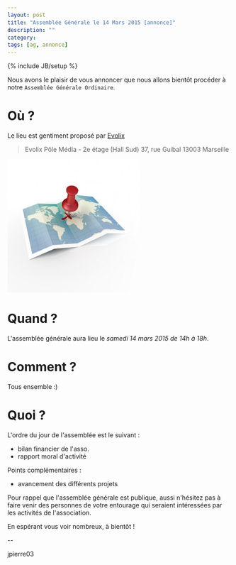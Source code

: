 ```yaml
---
layout: post
title: "Assemblée Générale le 14 Mars 2015 [annonce]"
description: ""
category: 
tags: [ag, annonce]
---
```


{% include JB/setup %}

Nous avons le plaisir de vous annoncer que nous allons bientôt procéder à notre `Assemblée Générale Ordinaire`.

# Où ?

Le lieu est gentiment proposé par [Evolix](http://www.evolix.fr/)

  > Evolix
  > Pôle Média - 2e étage (Hall Sud)
  > 37, rue Guibal
  > 13003 Marseille

[![lieu](/assets/files/2015/02/lieu.jpg)](http://www.openstreetmap.org/node/1519817974#map=17/43.30956/5.38963)

# Quand ?

L'assemblée générale aura lieu le _samedi 14 mars 2015 de 14h à 18h_.

# Comment ?

Tous ensemble :)

# Quoi ?

L'ordre du jour de l'assemblée est le suivant :

* bilan financier de l'asso.
* rapport moral d'activité

Points complémentaires :

* avancement des différents projets

Pour rappel que l'assemblée générale est publique, aussi n'hésitez pas à faire
venir des personnes de votre entourage qui seraient intéressées par les
activités de l'association.

En espérant vous voir nombreux, à bientôt !

--

jpierre03
